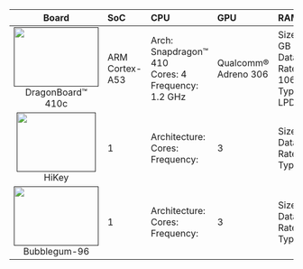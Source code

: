 |Board|SoC|CPU|GPU|RAM|
|:---:|:---|:---|:---|:---|
| [<img src="http://i.imgur.com/4a5GXRd.png" data-canonical-src="http://i.imgur.com/4a5GXRd.png" width="150" height="105" />]() <br> DragonBoard™ 410c |ARM Cortex-A53|Arch: Snapdragon™ 410 <br> Cores: 4<br> Frequency: 1.2 GHz|Qualcomm® Adreno 306|Size: 1 GB<br>Data Rate: 1066<br> Type: LPDDR3|
| [<img src="http://i.imgur.com/0e7lsoO.png" data-canonical-src="http://i.imgur.com/0e7lsoO.png" width="140" height="105" />]() <br> HiKey |1 |Architecture: <br> Cores: <br> Frequency:|3|Size: <br>Data Rate: <br> Type:|
|[<img src="http://i.imgur.com/ykySoFc.png" data-canonical-src="http://i.imgur.com/ykySoFc.png" width="150" height="105" />]() <br> Bubblegum-96|1 |Architecture: <br> Cores: <br> Frequency:|3|Size: <br>Data Rate: <br> Type:|